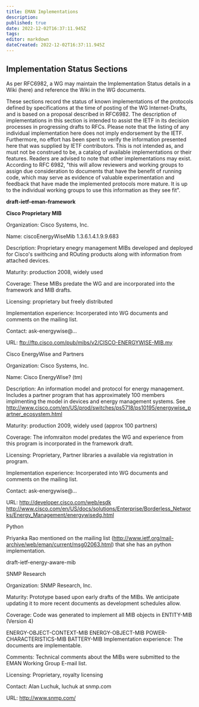 ```yaml
---
title: EMAN Implementations
description: 
published: true
date: 2022-12-02T16:37:11.945Z
tags: 
editor: markdown
dateCreated: 2022-12-02T16:37:11.945Z
---
```


## Implementation Status Sections

As per RFC6982, a WG may maintain the Implementation Status details in a Wiki (here) and reference the Wiki in the WG documents.

These sections record the status of known implementations of the protocols defined by specifications at the time of posting of the WG Internet-Drafts, and is based on a proposal described in RFC6982. The description of implementations in this section is intended to assist the IETF in its decision processes in progressing drafts to RFCs. Please note that the listing of any individual implementation here does not imply endorsement by the IETF. Furthermore, no effort has been spent to verify the information presented here that was supplied by IETF contributors. This is not intended as, and must not be construed to be, a catalog of available implementations or their features. Readers are advised to note that other implementations may exist. According to RFC 6982, "this will allow reviewers and working groups to assign due consideration to documents that have the benefit of running code, which may serve as evidence of valuable experimentation and feedback that have made the implemented protocols more mature. It is up to the individual working groups to use this information as they see fit".

**draft-ietf-eman-framework**

**Cisco Proprietary MIB**

Organization: Cisco Systems, Inc.

Name: ciscoEnergyWiseMib 1.3.6.1.4.1.9.9.683

Description: Proprietary enegry management MIBs developed and deployed for Cisco's swithcing and ROuting products along with information from attached devices.

Maturity: production 2008, widely used

Coverage: These MIBs predate the WG and are incorporated into the framework and MIB drafts.

Licensing: proprietary but freely distributed

Implementation experience: Incorperated into WG documents and comments on the mailing list.

Contact: ask-energywise@…

URL: ​ftp://ftp.cisco.com/pub/mibs/v2/CISCO-ENERGYWISE-MIB.my

Cisco EnergyWise and Partners

Organization: Cisco Systems, Inc.

Name: Cisco EnergyWise? (tm)

Description: An information model and protocol for energy management. Includes a partner program that has approximately 100 members implmenting the model in devices and energy management systems. See ​http://www.cisco.com/en/US/prod/switches/ps5718/ps10195/energywise_partner_ecosystem.html

Maturity: production 2009, widely used (approx 100 partners)

Coverage: The infomraiton model predates the WG and experience from this program is incorporated in the framework draft.

Licensing: Proprietary, Partner libraries a available via registration in program.

Implementation experience: Incorperated into WG documents and comments on the mailing list.

Contact: ask-energywise@…

URL: ​http://developer.cisco.com/web/esdk ​http://www.cisco.com/en/US/docs/solutions/Enterprise/Borderless_Networks/Energy_Management/energywisedg.html

Python

Priyanka Rao mentioned on the mailing list (​http://www.ietf.org/mail-archive/web/eman/current/msg02063.html) that she has an python implementation.

draft-ietf-energy-aware-mib

SNMP Research

Organization: SNMP Research, Inc.

Maturity: Prototype based upon early drafts of the MIBs. We anticipate updating it to more recent documents as development schedules allow.

Coverage: Code was generated to implement all MIB objects in ENTITY-MIB (Version 4)

ENERGY-OBJECT-CONTEXT-MIB
ENERGY-OBJECT-MIB
POWER-CHARACTERISTICS-MIB
BATTERY-MIB
Implementation experience: The documents are implementable.

Comments: Technical comments about the MIBs were submitted to the EMAN Working Group E-mail list.

Licensing: Proprietary, royalty licensing

Contact: Alan Luchuk, luchuk at snmp.com

URL: ​http://www.snmp.com/